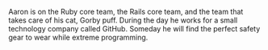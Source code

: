Aaron is on the Ruby core team, the Rails core team, and the team that takes care of his cat, Gorby puff.  During the day he works for a small technology company called GitHub.  Someday he will find the perfect safety gear to wear while extreme programming.
